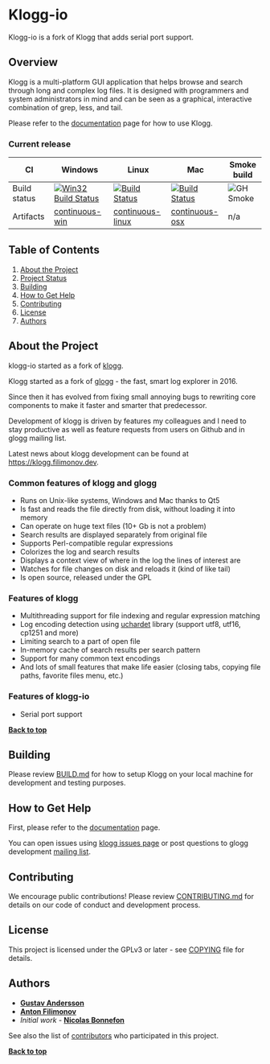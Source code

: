 # Klogg-io

Klogg-io is a fork of Klogg that adds serial port support.

## Overview

Klogg is a multi-platform GUI application that helps browse and search
through long and complex log files. It is designed with programmers and
system administrators in mind and can be seen as a graphical, interactive
combination of grep, less, and tail.

Please refer to the
[documentation](DOCUMENTATION.md)
page for how to use Klogg.

### Current release

<!--
[ ![Github](https://img.shields.io/github/v/release/variar/klogg?style=flat)](https://github.com/variar/klogg/releases/tag/v20.4)
[ ![Bintray](https://img.shields.io/bintray/v/variar/generic/klogg?style=flat)](https://bintray.com/variar/generic/klogg/_latestVersion)
[ ![Chocolatey](https://img.shields.io/chocolatey/v/klogg?style=flat)](https://chocolatey.org/packages/klogg)
[ ![homebrew cask](https://img.shields.io/homebrew/cask/v/klogg?style=flat)](https://formulae.brew.sh/cask/klogg)
-->

| CI | Windows | Linux  | Mac | Smoke build |
| ------------- |------------- | ------------- | ------------- | ------------- |
| Build status | [![Win32 Build Status](https://ci.appveyor.com/api/projects/status/github/xhargh/klogg-io?svg=true)](https://ci.appveyor.com/project/xhargh/klogg-io) | [![Build Status](https://travis-ci.org/xhargh/klogg-io.svg?branch=master)](https://travis-ci.org/xhargh/klogg-io) | [![Build Status](https://travis-ci.org/xhargh/klogg-io.svg?branch=master)](https://travis-ci.org/xhargh/klogg-io) | ![GH Smoke](https://github.com/xhargh/klogg-io/workflows/CI:%20Build%20Test/badge.svg?branch=master)
| Artifacts | [continuous-win](https://github.com/xhargh/klogg-io/releases/tag/continuous-win) | [continuous-linux](https://github.com/xhargh/klogg-io/releases/tag/continuous-linux) | [continuous-osx](https://github.com/xhargh/klogg-io/releases/tag/continuous-osx) | n/a |

<!--
[![Codacy Badge](https://api.codacy.com/project/badge/Grade/f6db6ef0be3a4a5abff94111a5291c45)](https://www.codacy.com/manual/variar/klogg?utm_source=github.com&amp;utm_medium=referral&amp;utm_content=variar/klogg&amp;utm_campaign=Badge_Grade)
-->

## Table of Contents

1. [About the Project](#about-the-project)
1. [Project Status](#project-status)
1. [Building](#building)
1. [How to Get Help](#how-to-get-help)
1. [Contributing](#contributing)
1. [License](#license)
1. [Authors](#authors)

## About the Project

klogg-io started as a fork of [klogg](https://github.com/variar/klogg).

Klogg started as a fork of [glogg](https://github.com/nickbnf/glogg) - the fast, smart log explorer in 2016.

Since then it has evolved from fixing small annoying bugs to rewriting core components to
make it faster and smarter that predecessor.

Development of klogg is driven by features my colleagues and I need
to stay productive as well as feature requests from users on Github and in glogg mailing list.

Latest news about klogg development can be found at https://klogg.filimonov.dev.

### Common features of klogg and glogg
* Runs on Unix-like systems, Windows and Mac thanks to Qt5
* Is fast and reads the file directly from disk, without loading it into memory
* Can operate on huge text files (10+ Gb is not a problem)
* Search results are displayed separately from original file
* Supports Perl-compatible regular expressions
* Colorizes the log and search results
* Displays a context view of where in the log the lines of interest are
* Watches for file changes on disk and reloads it (kind of like tail)
* Is open source, released under the GPL

### Features of klogg
* Multithreading support for file indexing and regular expression matching
* Log encoding detection using [uchardet](https://www.freedesktop.org/wiki/Software/uchardet/) library (support utf8, utf16, cp1251 and more)
* Limiting search to a part of open file
* In-memory cache of search results per search pattern
* Support for many common text encodings
* And lots of small features that make life easier (closing tabs, copying file paths, favorite files menu, etc.)

### Features of klogg-io
* Serial port support

**[Back to top](#table-of-contents)**

<!--

## Project Status

This project uses [Calendar Versioning](https://calver.org/). For a list of available versions, see the [repository tag list](https://github.com/variar/klogg/tags).

### Current release builds

Current release is 20.4. Binaries for all platforms can be downloaded from GitHub releases or Bintray.

[ ![Release](https://img.shields.io/github/v/release/variar/klogg?style=flat)](https://github.com/variar/klogg/releases/tag/v20.4)
[ ![Bintray](https://img.shields.io/bintray/v/variar/generic/klogg?style=flat)](https://bintray.com/variar/generic/klogg/_latestVersion)

Windows installer is also available from Chocolatey:

[ ![Chocolatey](https://img.shields.io/chocolatey/v/klogg?style=flat)](https://chocolatey.org/packages/klogg)

Package for Mac can be installed from Homebrew

[ ![homebrew cask](https://img.shields.io/homebrew/cask/v/klogg?style=flat)](https://formulae.brew.sh/cask/klogg)

### CI status

| | Windows | Linux  | Mac |
| ------------- |------------- | ------------- | ------------- |
| Build status | [![Win32 Build Status](https://ci.appveyor.com/api/projects/status/github/variar/klogg?svg=true)](https://ci.appveyor.com/project/variar/klogg) | [![Build Status](https://travis-ci.org/variar/klogg.svg?branch=master)](https://travis-ci.org/variar/klogg) | [![Build Status](https://travis-ci.org/variar/klogg.svg?branch=master)](https://travis-ci.org/variar/klogg) |
| Artifacts | [continuous-win](https://github.com/variar/klogg/releases/tag/continuous-win) | [continuous-linux](https://github.com/variar/klogg/releases/tag/continuous-linux) | [continuous-osx](https://github.com/variar/klogg/releases/tag/continuous-osx) |

**[Back to top](#table-of-contents)**

-->

## Building

Please review
[BUILD.md](BUILD.md)
for how to setup Klogg on your local machine for development and testing purposes.

## How to Get Help

First, please refer to the
[documentation](DOCUMENTATION.md)
page.

You can open issues using [klogg issues page](https://github.com/variar/klogg/issues)
or post questions to glogg development [mailing list](http://groups.google.co.uk/group/glogg-devel).

## Contributing

We encourage public contributions! Please review [CONTRIBUTING.md](CONTRIBUTING.md) for details on our code of conduct and development process.

## License

This project is licensed under the GPLv3 or later - see [COPYING](COPYING) file for details.

## Authors

* **[Gustav Andersson](https://github.com/xhargh)**
* **[Anton Filimonov](https://github.com/variar)**
* *Initial work* - **[Nicolas Bonnefon](https://github.com/nickbnf)**

See also the list of [contributors](https://klogg.filimonov.dev/docs/getting_involved/#contributors) who participated in this project.

**[Back to top](#table-of-contents)**
